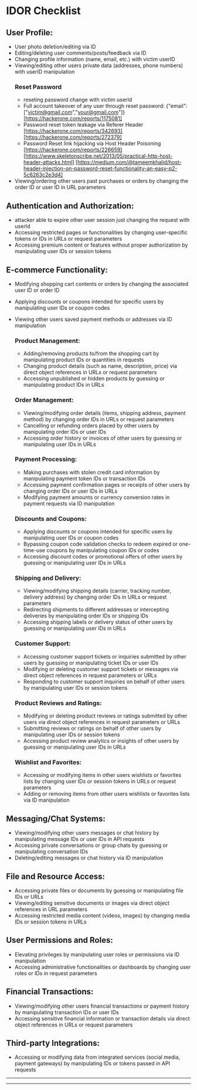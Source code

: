 # IDOR Checklist

## User Profile:
- User photo deletion/editing via ID
- Editing/deleting user comments/posts/feedback via ID
- Changing profile information (name, email, etc.) with victim userID
- Viewing/editing other users private data (addresses, phone numbers) with userID manipulation
    ### Reset Password
    - reseting password change with victim userId 
    - Full account takeover of any user through reset password: {"email":["victim@gmail.com","your@gmail.com"]} [https://hackerone.com/reports/1175081]
    - Password reset token leakage via Referer Header [https://hackerone.com/reports/342693] [https://hackerone.com/reports/272379]
    - Password Reset link hijacking via Host Header Poisoning [https://hackerone.com/reports/226659] [https://www.skeletonscribe.net/2013/05/practical-http-host-header-attacks.html]   [https://medium.com/@tameemkhalid/host-header-injection-on-password-reset-functionality-an-easy-p2-5c6263c2e3d4]
- Viewing/ordering other users past purchases or orders by changing the order ID or user ID in URL parameters


## Authentication and Authorization:
- attacker able to expire other user session just changing the request with userId
- Accessing restricted pages or functionalities by changing user-specific tokens or IDs in URLs or request parameters
- Accessing premium content or features without proper authorization by manipulating user IDs or session tokens


## E-commerce Functionality:
- Modifying shopping cart contents or orders by changing the associated user ID or order ID
- Applying discounts or coupons intended for specific users by manipulating user IDs or coupon codes
- Viewing other users saved payment methods or addresses via ID manipulation

    ### Product Management:
    - Adding/removing products to/from the shopping cart by manipulating product IDs or quantities in requests
    - Changing product details (such as name, description, price) via direct object references in URLs or request parameters
    - Accessing unpublished or hidden products by guessing or manipulating product IDs in URLs

    ### Order Management:
    - Viewing/modifying order details (items, shipping address, payment method) by changing order IDs in URLs or request parameters
    - Cancelling or refunding orders placed by other users by manipulating order IDs or user IDs
    - Accessing order history or invoices of other users by guessing or manipulating user IDs in URLs

    ### Payment Processing:
    - Making purchases with stolen credit card information by manipulating payment token IDs or transaction IDs
    - Accessing payment confirmation pages or receipts of other users by changing order IDs or user IDs in URLs
    - Modifying payment amounts or currency conversion rates in payment requests via ID manipulation

    ### Discounts and Coupons:
    - Applying discounts or coupons intended for specific users by manipulating user IDs or coupon codes
    - Bypassing coupon code validation checks to redeem expired or one-time-use coupons by manipulating coupon IDs or codes
    - Accessing discount codes or promotional offers of other users by guessing or manipulating user IDs in URLs

    ### Shipping and Delivery:
    - Viewing/modifying shipping details (carrier, tracking number, delivery address) by changing order IDs in URLs or request parameters
    - Redirecting shipments to different addresses or intercepting deliveries by manipulating order IDs or shipping IDs
    - Accessing shipping labels or delivery status of other users by guessing or manipulating user IDs in URLs

    ### Customer Support:
    - Accessing customer support tickets or inquiries submitted by other users by guessing or manipulating ticket IDs or user IDs
    - Modifying or deleting customer support tickets or messages via direct object references in request parameters or URLs
    - Responding to customer support inquiries on behalf of other users by manipulating user IDs or session tokens

    ### Product Reviews and Ratings:
    - Modifying or deleting product reviews or ratings submitted by other users via direct object references in request parameters or URLs
    - Submitting reviews or ratings on behalf of other users by manipulating user IDs or session tokens
    - Accessing product review analytics or insights of other users by guessing or manipulating user IDs in URLs

    ### Wishlist and Favorites:
    - Accessing or modifying items in other users wishlists or favorites lists by changing user IDs or session tokens in URLs or request parameters
    - Adding or removing items from other users wishlists or favorites lists via ID manipulation
    



## Messaging/Chat Systems:
- Viewing/modifying other users messages or chat history by manipulating message IDs or user IDs in API requests
- Accessing private conversations or group chats by guessing or manipulating conversation IDs
- Deleting/editing messages or chat history via ID manipulation


## File and Resource Access:
- Accessing private files or documents by guessing or manipulating file IDs or URLs
- Viewing/editing sensitive documents or images via direct object references in URL parameters
- Accessing restricted media content (videos, images) by changing media IDs or session tokens in URLs


## User Permissions and Roles:
- Elevating privileges by manipulating user roles or permissions via ID manipulation
- Accessing administrative functionalities or dashboards by changing user roles or IDs in request parameters


## Financial Transactions:
- Viewing/modifying other users financial transactions or payment history by manipulating transaction IDs or user IDs
- Accessing sensitive financial information or transaction details via direct object references in URLs or request parameters


## Third-party Integrations:
- Accessing or modifying data from integrated services (social media, payment gateways) by manipulating IDs or tokens passed in API requests

----------------------------------------------------------------    
----------------------------------------------------------------
